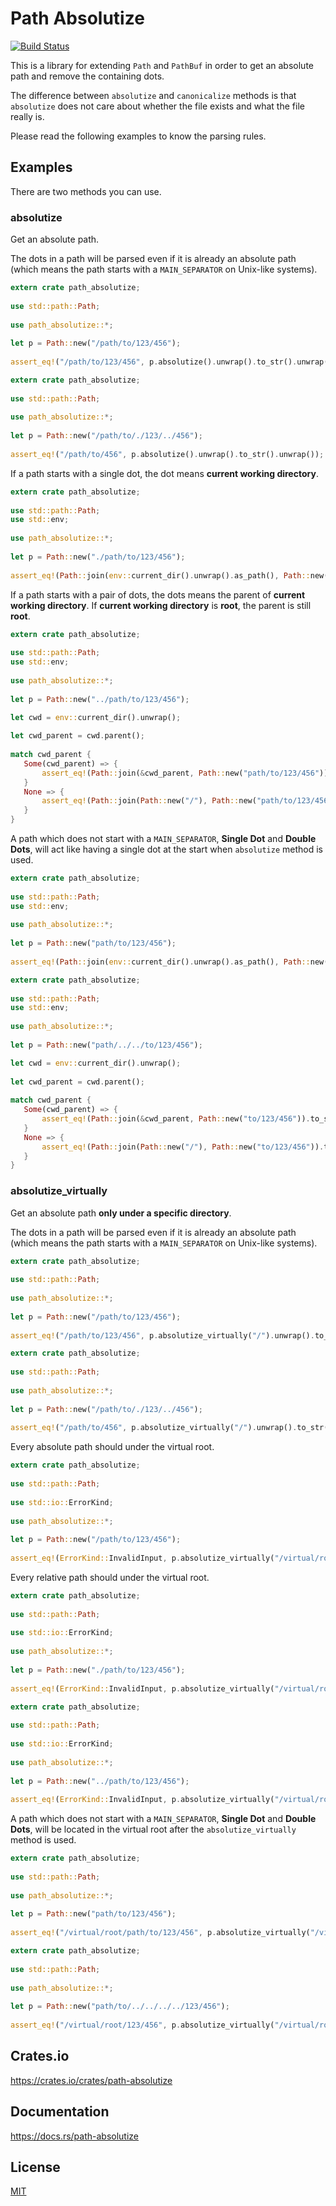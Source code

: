 Path Absolutize
====================

[![Build Status](https://travis-ci.org/magiclen/path-absolutize.svg?branch=master)](https://travis-ci.org/magiclen/path-absolutize)

This is a library for extending `Path` and `PathBuf` in order to get an absolute path and remove the containing dots.

The difference between `absolutize` and `canonicalize` methods is that `absolutize` does not care about whether the file exists and what the file really is.

Please read the following examples to know the parsing rules.

## Examples

There are two methods you can use.

### absolutize

Get an absolute path.

The dots in a path will be parsed even if it is already an absolute path (which means the path starts with a `MAIN_SEPARATOR` on Unix-like systems).
    
```rust
extern crate path_absolutize;
    
use std::path::Path;
    
use path_absolutize::*;
    
let p = Path::new("/path/to/123/456");
    
assert_eq!("/path/to/123/456", p.absolutize().unwrap().to_str().unwrap());
```
    
```rust
extern crate path_absolutize;
    
use std::path::Path;
    
use path_absolutize::*;
    
let p = Path::new("/path/to/./123/../456");
    
assert_eq!("/path/to/456", p.absolutize().unwrap().to_str().unwrap());
```
    
If a path starts with a single dot, the dot means **current working directory**. 
    
```rust
extern crate path_absolutize;
    
use std::path::Path;
use std::env;
    
use path_absolutize::*;
    
let p = Path::new("./path/to/123/456");
    
assert_eq!(Path::join(env::current_dir().unwrap().as_path(), Path::new("path/to/123/456")).to_str().unwrap(), p.absolutize().unwrap().to_str().unwrap());
```


If a path starts with a pair of dots, the dots means the parent of **current working directory**. If **current working directory** is **root**, the parent is still **root**.

```rust
extern crate path_absolutize;
    
use std::path::Path;
use std::env;
    
use path_absolutize::*;
    
let p = Path::new("../path/to/123/456");

let cwd = env::current_dir().unwrap();
    
let cwd_parent = cwd.parent();
    
match cwd_parent {
   Some(cwd_parent) => {
       assert_eq!(Path::join(&cwd_parent, Path::new("path/to/123/456")).to_str().unwrap(), p.absolutize().unwrap().to_str().unwrap());
   }
   None => {
       assert_eq!(Path::join(Path::new("/"), Path::new("path/to/123/456")).to_str().unwrap(), p.absolutize().unwrap().to_str().unwrap());
   }
}
```

A path which does not start with a `MAIN_SEPARATOR`, **Single Dot** and **Double Dots**, will act like having a single dot at the start when `absolutize` method is used.
    
```rust
extern crate path_absolutize;
    
use std::path::Path;
use std::env;
    
use path_absolutize::*;
    
let p = Path::new("path/to/123/456");
    
assert_eq!(Path::join(env::current_dir().unwrap().as_path(), Path::new("path/to/123/456")).to_str().unwrap(), p.absolutize().unwrap().to_str().unwrap());
```
    
```rust
extern crate path_absolutize;
    
use std::path::Path;
use std::env;
    
use path_absolutize::*;
    
let p = Path::new("path/../../to/123/456");

let cwd = env::current_dir().unwrap();
    
let cwd_parent = cwd.parent();
    
match cwd_parent {
   Some(cwd_parent) => {
       assert_eq!(Path::join(&cwd_parent, Path::new("to/123/456")).to_str().unwrap(), p.absolutize().unwrap().to_str().unwrap());
   }
   None => {
       assert_eq!(Path::join(Path::new("/"), Path::new("to/123/456")).to_str().unwrap(), p.absolutize().unwrap().to_str().unwrap());
   }
}
```

### absolutize_virtually

Get an absolute path **only under a specific directory**.

The dots in a path will be parsed even if it is already an absolute path (which means the path starts with a `MAIN_SEPARATOR` on Unix-like systems).
    
```rust
extern crate path_absolutize;
    
use std::path::Path;
    
use path_absolutize::*;
    
let p = Path::new("/path/to/123/456");
    
assert_eq!("/path/to/123/456", p.absolutize_virtually("/").unwrap().to_str().unwrap());
```
    
```rust
extern crate path_absolutize;
    
use std::path::Path;
    
use path_absolutize::*;
    
let p = Path::new("/path/to/./123/../456");
    
assert_eq!("/path/to/456", p.absolutize_virtually("/").unwrap().to_str().unwrap());
```
    
Every absolute path should under the virtual root.
    
```rust
extern crate path_absolutize;
    
use std::path::Path;
    
use std::io::ErrorKind;
    
use path_absolutize::*;
    
let p = Path::new("/path/to/123/456");
    
assert_eq!(ErrorKind::InvalidInput, p.absolutize_virtually("/virtual/root").unwrap_err().kind());
```
    
Every relative path should under the virtual root.
    
```rust
extern crate path_absolutize;
    
use std::path::Path;
    
use std::io::ErrorKind;
    
use path_absolutize::*;
    
let p = Path::new("./path/to/123/456");
    
assert_eq!(ErrorKind::InvalidInput, p.absolutize_virtually("/virtual/root").unwrap_err().kind());
```
    
```rust
extern crate path_absolutize;
    
use std::path::Path;
    
use std::io::ErrorKind;
    
use path_absolutize::*;
    
let p = Path::new("../path/to/123/456");
    
assert_eq!(ErrorKind::InvalidInput, p.absolutize_virtually("/virtual/root").unwrap_err().kind());
```
    
A path which does not start with a `MAIN_SEPARATOR`, **Single Dot** and **Double Dots**, will be located in the virtual root after the `absolutize_virtually` method is used.
    
```rust
extern crate path_absolutize;
    
use std::path::Path;
    
use path_absolutize::*;
    
let p = Path::new("path/to/123/456");
    
assert_eq!("/virtual/root/path/to/123/456", p.absolutize_virtually("/virtual/root").unwrap().to_str().unwrap());
```
    
```rust
extern crate path_absolutize;
    
use std::path::Path;
    
use path_absolutize::*;
    
let p = Path::new("path/to/../../../../123/456");
    
assert_eq!("/virtual/root/123/456", p.absolutize_virtually("/virtual/root").unwrap().to_str().unwrap());
```

## Crates.io

https://crates.io/crates/path-absolutize

## Documentation

https://docs.rs/path-absolutize

## License

[MIT](LICENSE)